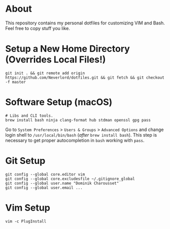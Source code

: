 # About

This repository contains my personal dotfiles for customizing VIM and Bash.
Feel free to copy stuff you like.

# Setup a New Home Directory (Overrides Local Files!)

```
git init . && git remote add origin https://github.com/Neverlord/dotfiles.git && git fetch && git checkout -f master
```

# Software Setup (macOS)

```
# Libs and CLI tools.
brew install bash ninja clang-format hub stdman openssl gpg pass
```

Go to `System Preferences` > `Users & Groups` > `Advanced Options` and change
login shell to `/usr/local/bin/bash` (*after* `brew install bash`). This step
is necessary to get proper autocompletion in `bash` working with `pass`.

# Git Setup

```
git config --global core.editor vim
git config --global core.excludesfile ~/.gitignore_global
git config --global user.name "Dominik Charousset"
git config --global user.email ...
```

# Vim Setup

```
vim -c PlugInstall
```
